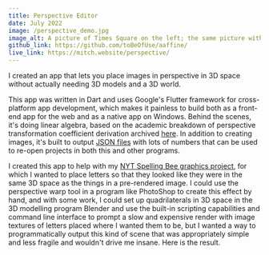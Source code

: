 ```yaml
---
title: Perspective Editor
date: July 2022
image: /perspective_demo.jpg
image_alt: A picture of Times Square on the left; the same picture with the billboards covered by a variety of other images on the right.
github_link: https://github.com/toBeOfUse/aaffine/
live_link: https://mitch.website/perspective/
---
```


I created an app that lets you place images in perspective in 3D space without actually needing 3D models and a 3D world.

<!--more-->

This app was written in Dart and uses Google's Flutter framework for cross-platform app development, which makes it painless to build both as a front-end app for the web and as a native app on Windows. Behind the scenes, it's doing linear algebra, based on the academic breakdown of perspective transformation coefficient derivation archived [here](https://web.archive.org/web/20150222120106/xenia.media.mit.edu/~cwren/interpolator/). In addition to creating images, it's built to output [JSON files](https://github.com/toBeOfUse/aaffine#appendix-reading-the-json-output-in-other-programs) with lots of numbers that can be used to re-open projects in both this and other programs.

I created this app to help with my [NYT Spelling Bee graphics project](#spelling_bee), for which I wanted to place letters so that they looked like they were in the same 3D space as the things in a pre-rendered image. I could use the perspective warp tool in a program like PhotoShop to create this effect by hand, and with some work, I could set up quadrilaterals in 3D space in the 3D modelling program Blender and use the built-in scripting capabilities and command line interface to prompt a slow and expensive render with image textures of letters placed where I wanted them to be, but I wanted a way to programmatically output this kind of scene that was appropriately simple and less fragile and wouldn't drive me insane. Here is the result.
